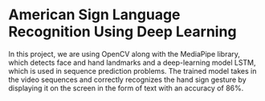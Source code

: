 # American Sign Language Recognition Using Deep Learning
In this project, we are using OpenCV along with the MediaPipe library, which detects face and hand landmarks and a deep-learning model LSTM, which is used in sequence prediction problems. The trained model takes in the video sequences and correctly recognizes the hand sign gesture by displaying it on the screen in the form of text with an accuracy of 86%. 
